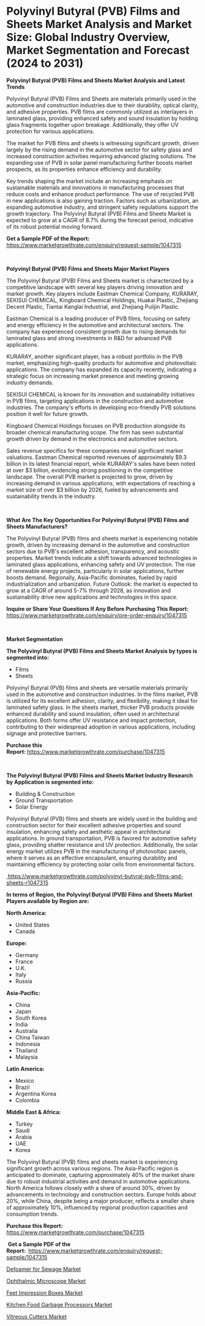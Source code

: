 <p><h1>Polyvinyl Butyral (PVB) Films and Sheets Market Analysis and Market Size: Global Industry Overview, Market Segmentation and Forecast (2024 to 2031)</h1></p><p><strong>Polyvinyl Butyral (PVB) Films and Sheets Market Analysis and Latest Trends</strong></p>
<p><p>Polyvinyl Butyral (PVB) Films and Sheets are materials primarily used in the automotive and construction industries due to their durability, optical clarity, and adhesive properties. PVB films are commonly utilized as interlayers in laminated glass, providing enhanced safety and sound insulation by holding glass fragments together upon breakage. Additionally, they offer UV protection for various applications.</p><p>The market for PVB films and sheets is witnessing significant growth, driven largely by the rising demand in the automotive sector for safety glass and increased construction activities requiring advanced glazing solutions. The expanding use of PVB in solar panel manufacturing further boosts market prospects, as its properties enhance efficiency and durability. </p><p>Key trends shaping the market include an increasing emphasis on sustainable materials and innovations in manufacturing processes that reduce costs and enhance product performance. The use of recycled PVB in new applications is also gaining traction. Factors such as urbanization, an expanding automotive industry, and stringent safety regulations support the growth trajectory. The Polyvinyl Butyral (PVB) Films and Sheets Market is expected to grow at a CAGR of 8.7% during the forecast period, indicative of its robust potential moving forward.</p></p>
<p><strong>Get a Sample PDF of the Report:&nbsp;</strong> <a href="https://www.marketgrowthrate.com/enquiry/request-sample/1047315">https://www.marketgrowthrate.com/enquiry/request-sample/1047315</a></p>
<p>&nbsp;</p>
<p><strong>Polyvinyl Butyral (PVB) Films and Sheets Major Market Players</strong></p>
<p><p>The Polyvinyl Butyral (PVB) Films and Sheets market is characterized by a competitive landscape with several key players driving innovation and market growth. Key players include Eastman Chemical Company, KURARAY, SEKISUI CHEMICAL, Kingboard Chemical Holdings, Huakai Plastic, Zhejiang Decent Plastic, Tiantai Kanglai Industrial, and Zhejiang Pulijin Plastic. </p><p>Eastman Chemical is a leading producer of PVB films, focusing on safety and energy efficiency in the automotive and architectural sectors. The company has experienced consistent growth due to rising demands for laminated glass and strong investments in R&D for advanced PVB applications.</p><p>KURARAY, another significant player, has a robust portfolio in the PVB market, emphasizing high-quality products for automotive and photovoltaic applications. The company has expanded its capacity recently, indicating a strategic focus on increasing market presence and meeting growing industry demands.</p><p>SEKISUI CHEMICAL is known for its innovation and sustainability initiatives in PVB films, targeting applications in the construction and automotive industries. The company's efforts in developing eco-friendly PVB solutions position it well for future growth.</p><p>Kingboard Chemical Holdings focuses on PVB production alongside its broader chemical manufacturing scope. The firm has seen substantial growth driven by demand in the electronics and automotive sectors.</p><p>Sales revenue specifics for these companies reveal significant market valuations. Eastman Chemical reported revenues of approximately $9.3 billion in its latest financial report, while KURARAY's sales have been noted at over $3 billion, evidencing strong positioning in the competitive landscape. The overall PVB market is projected to grow, driven by increasing demand in various applications, with expectations of reaching a market size of over $3 billion by 2026, fueled by advancements and sustainability trends in the industry.</p></p>
<p>&nbsp;</p>
<p><strong>What Are The Key Opportunities For Polyvinyl Butyral (PVB) Films and Sheets Manufacturers?</strong></p>
<p><p>The Polyvinyl Butyral (PVB) films and sheets market is experiencing notable growth, driven by increasing demand in the automotive and construction sectors due to PVB's excellent adhesion, transparency, and acoustic properties. Market trends indicate a shift towards advanced technologies in laminated glass applications, enhancing safety and UV protection. The rise of renewable energy projects, particularly in solar applications, further boosts demand. Regionally, Asia-Pacific dominates, fueled by rapid industrialization and urbanization. Future Outlook: the market is expected to grow at a CAGR of around 5-7% through 2028, as innovation and sustainability drive new applications and technologies in this space.</p></p>
<p><strong>Inquire or Share Your Questions If Any Before Purchasing This Report:</strong> <a href="https://www.marketgrowthrate.com/enquiry/pre-order-enquiry/1047315">https://www.marketgrowthrate.com/enquiry/pre-order-enquiry/1047315</a></p>
<p>&nbsp;</p>
<p><strong>Market Segmentation</strong></p>
<p><strong>The Polyvinyl Butyral (PVB) Films and Sheets Market Analysis by types is segmented into:</strong></p>
<p><ul><li>Films</li><li>Sheets</li></ul></p>
<p><p>Polyvinyl Butyral (PVB) films and sheets are versatile materials primarily used in the automotive and construction industries. In the films market, PVB is utilized for its excellent adhesion, clarity, and flexibility, making it ideal for laminated safety glass. In the sheets market, thicker PVB products provide enhanced durability and sound insulation, often used in architectural applications. Both forms offer UV resistance and impact protection, contributing to their widespread adoption in various applications, including signage and protective barriers.</p></p>
<p><strong>Purchase this Report:&nbsp;</strong><a href="https://www.marketgrowthrate.com/purchase/1047315">https://www.marketgrowthrate.com/purchase/1047315</a></p>
<p>&nbsp;</p>
<p><strong>The Polyvinyl Butyral (PVB) Films and Sheets Market Industry Research by Application is segmented into:</strong></p>
<p><ul><li>Building & Construction</li><li>Ground Transportation</li><li>Solar Energy</li></ul></p>
<p><p>Polyvinyl Butyral (PVB) films and sheets are widely used in the building and construction sector for their excellent adhesive properties and sound insulation, enhancing safety and aesthetic appeal in architectural applications. In ground transportation, PVB is favored for automotive safety glass, providing shatter resistance and UV protection. Additionally, the solar energy market utilizes PVB in the manufacturing of photovoltaic panels, where it serves as an effective encapsulant, ensuring durability and maintaining efficiency by protecting solar cells from environmental factors.</p></p>
<p><a href="https://www.marketgrowthrate.com/polyvinyl-butyral-pvb-films-and-sheets-r1047315">&nbsp;https://www.marketgrowthrate.com/polyvinyl-butyral-pvb-films-and-sheets-r1047315</a></p>
<p><strong>In terms of Region, the Polyvinyl Butyral (PVB) Films and Sheets Market Players available by Region are:</strong></p>
<p>
    <p> <strong> North America: </strong>
        <ul>
            <li>United States</li>
            <li>Canada</li>
        </ul>
        </p> 
    <p> <strong> Europe: </strong>
        <ul>
            <li>Germany</li>
            <li>France</li>
            <li>U.K.</li>
            <li>Italy</li>
            <li>Russia</li>
        </ul>
        </p> 
    <p> <strong> Asia-Pacific: </strong>
        <ul>
            <li>China</li>
            <li>Japan</li>
            <li>South Korea</li>
            <li>India</li>
            <li>Australia</li>
            <li>China Taiwan</li>
            <li>Indonesia</li>
            <li>Thailand</li>
            <li>Malaysia</li>
        </ul>
        </p> 
    <p> <strong> Latin America: </strong>
        <ul>
            <li>Mexico</li>
            <li>Brazil</li>
            <li>Argentina Korea</li>
            <li>Colombia</li>
        </ul>
        </p> 
    <p> <strong> Middle East & Africa: </strong>
        <ul>
            <li>Turkey</li>
            <li>Saudi</li>
            <li>Arabia</li>
            <li>UAE</li>
            <li>Korea</li>
        </ul>
    </p>
    </p>
<p><p>The Polyvinyl Butyral (PVB) films and sheets market is experiencing significant growth across various regions. The Asia-Pacific region is anticipated to dominate, capturing approximately 40% of the market share due to robust industrial activities and demand in automotive applications. North America follows closely with a share of around 30%, driven by advancements in technology and construction sectors. Europe holds about 20%, while China, despite being a major producer, reflects a smaller share of approximately 10%, influenced by regional production capacities and consumption trends.</p></p>
<p><strong>Purchase this Report: </strong><a href="https://www.marketgrowthrate.com/purchase/1047315">https://www.marketgrowthrate.com/purchase/1047315</a></p>
<p>&nbsp;<strong>Get a Sample PDF of the Report:&nbsp;&nbsp;</strong><a href="https://www.marketgrowthrate.com/enquiry/request-sample/1047315">https://www.marketgrowthrate.com/enquiry/request-sample/1047315</a></p>
<p><strong></strong></p>
<p><p><a href="https://issuu.com/reportprime-2/docs/defoamer-for-sewage-market-size-203_3500ee1e32d519">Defoamer for Sewage Market</a></p><p><a href="https://www.linkedin.com/pulse/global-ophthalmic-microscope-market-opportunities-challenges2024-93bdc">Ophthalmic Microscope Market</a></p><p><a href="https://medium.com/@onur_bayhoca1/feet-impression-boxes-market-revolution-2024-2031-market-trends-shaping-the-next-decade-f84e93e22f2a?postPublishedType=repub">Feet Impression Boxes Market</a></p><p><a href="https://medium.com/@onur_bayhoca1/kitchen-food-garbage-processors-market-industry-trends-and-forecast-for-period-from-2024-to-2031-d85e6c412507">Kitchen Food Garbage Processors Market</a></p><p><a href="https://www.linkedin.com/pulse/emerging-vitreous-cutters-market-opportunities-analysis-investors-s5pic">Vitreous Cutters Market</a></p></p>